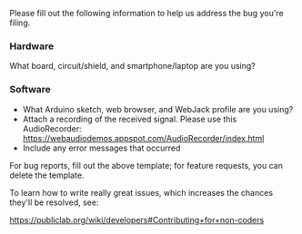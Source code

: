 Please fill out the following information to help us address the bug you're filing.

### Hardware

What board, circuit/shield, and smartphone/laptop are you using?


### Software

* What Arduino sketch, web browser, and WebJack profile are you using?
* Attach a recording of the received signal. Please use this AudioRecorder: https://webaudiodemos.appspot.com/AudioRecorder/index.html
* Include any error messages that occurred


For bug reports, fill out the above template; for feature requests, you can delete the template.

To learn how to write really great issues, which increases the chances they'll be resolved, see:

https://publiclab.org/wiki/developers#Contributing+for+non-coders

